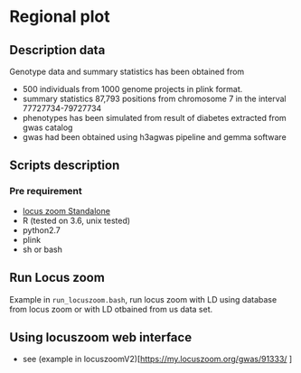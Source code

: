 # Regional plot 
## Description data

Genotype data and summary statistics has been obtained from
* 500 individuals from 1000 genome projects in plink format.
* summary statistics 87,793 positions from chromosome 7 in the interval 77727734-79727734
* phenotypes has been simulated from result of diabetes extracted from gwas catalog
* gwas had been obtained using h3agwas pipeline and gemma software


## Scripts description 

### Pre requirement
* [locus zoom Standalone](https://genome.sph.umich.edu/wiki/LocusZoom_Standalone)
 * R (tested on 3.6, unix tested)
 * python2.7
 * plink
 * sh or bash

## Run Locus zoom
Example in `run_locuszoom.bash`, run locus zoom with LD using database from locus zoom or with LD otbained from us data set.


## Using locuszoom web interface
 * see (example in locuszoomV2)[https://my.locuszoom.org/gwas/91333/ ]

